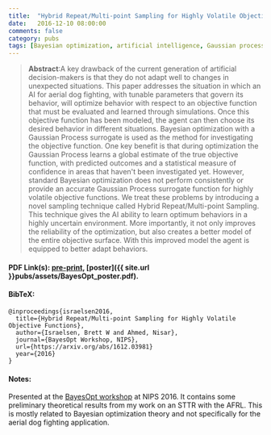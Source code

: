 ```yaml
---
title:  "Hybrid Repeat/Multi-point Sampling for Highly Volatile Objective Functions"
date:   2016-12-10 08:00:00
comments: false
category: pubs
tags: [Bayesian optimization, artificial intelligence, Gaussian processes, TALAF]
---
```

> **Abstract**:A key drawback of the current generation of artificial decision-makers is that they do not adapt well to changes in unexpected situations. This paper addresses the situation in which an AI for aerial dog fighting, with tunable parameters that govern its behavior, will optimize behavior with respect to an objective function that must be evaluated and learned through simulations. Once this objective function has been modeled, the agent can then choose its desired behavior in different situations. Bayesian optimization with a Gaussian Process surrogate is used as the method for investigating the objective function. One key benefit is that during optimization the Gaussian Process learns a global estimate of the true objective function, with predicted outcomes and a statistical measure of confidence in areas that haven't been investigated yet. However, standard Bayesian optimization does not perform consistently or provide an accurate Gaussian Process surrogate function for highly volatile objective functions. We treat these problems by introducing a novel sampling technique called Hybrid Repeat/Multi-point Sampling. This technique gives the AI ability to learn optimum behaviors in a highly uncertain environment. More importantly, it not only improves the reliability of the optimization, but also creates a better model of the entire objective surface. With this improved model the agent is equipped to better adapt behaviors.

#### PDF Link(s): [pre-print][arxiv], [poster]({{ site.url }}pubs/assets/BayesOpt_poster.pdf).

#### BibTeX:
``` TeX
@inproceedings{israelsen2016,
  title={Hybrid Repeat/Multi-point Sampling for Highly Volatile Objective Functions},
  author={Israelsen, Brett W and Ahmed, Nisar},
  journal={BayesOpt Workshop, NIPS},
  url={https://arxiv.org/abs/1612.03981}
  year={2016}
}
```

#### Notes:
Presented at the [BayesOpt workshop][bayesopt] at NIPS 2016. It contains some preliminary theoretical results from my work on an STTR with the AFRL. This is mostly related to Bayesian optimization theory and not specifically for the aerial dog fighting application.

[arxiv]:        https://arxiv.org/abs/1612.03981
[bayesopt]:	http://bayesopt.com/
